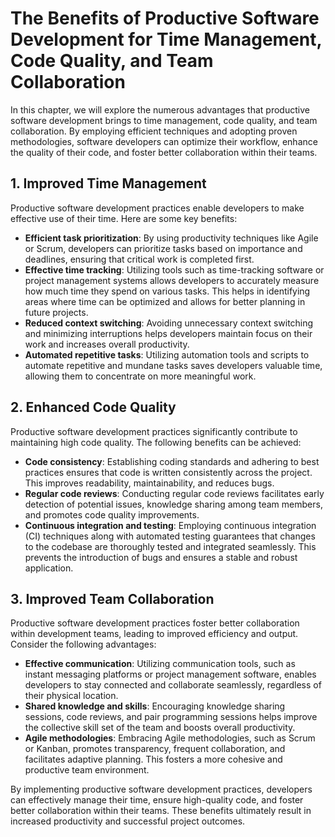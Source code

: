The Benefits of Productive Software Development for Time Management, Code Quality, and Team Collaboration
==================================================================================================================

In this chapter, we will explore the numerous advantages that productive software development brings to time management, code quality, and team collaboration. By employing efficient techniques and adopting proven methodologies, software developers can optimize their workflow, enhance the quality of their code, and foster better collaboration within their teams.

1\. Improved Time Management
---------------------------

Productive software development practices enable developers to make effective use of their time. Here are some key benefits:

* **Efficient task prioritization**: By using productivity techniques like Agile or Scrum, developers can prioritize tasks based on importance and deadlines, ensuring that critical work is completed first.
* **Effective time tracking**: Utilizing tools such as time-tracking software or project management systems allows developers to accurately measure how much time they spend on various tasks. This helps in identifying areas where time can be optimized and allows for better planning in future projects.
* **Reduced context switching**: Avoiding unnecessary context switching and minimizing interruptions helps developers maintain focus on their work and increases overall productivity.
* **Automated repetitive tasks**: Utilizing automation tools and scripts to automate repetitive and mundane tasks saves developers valuable time, allowing them to concentrate on more meaningful work.

2\. Enhanced Code Quality
------------------------

Productive software development practices significantly contribute to maintaining high code quality. The following benefits can be achieved:

* **Code consistency**: Establishing coding standards and adhering to best practices ensures that code is written consistently across the project. This improves readability, maintainability, and reduces bugs.
* **Regular code reviews**: Conducting regular code reviews facilitates early detection of potential issues, knowledge sharing among team members, and promotes code quality improvements.
* **Continuous integration and testing**: Employing continuous integration (CI) techniques along with automated testing guarantees that changes to the codebase are thoroughly tested and integrated seamlessly. This prevents the introduction of bugs and ensures a stable and robust application.

3\. Improved Team Collaboration
------------------------------

Productive software development practices foster better collaboration within development teams, leading to improved efficiency and output. Consider the following advantages:

* **Effective communication**: Utilizing communication tools, such as instant messaging platforms or project management software, enables developers to stay connected and collaborate seamlessly, regardless of their physical location.
* **Shared knowledge and skills**: Encouraging knowledge sharing sessions, code reviews, and pair programming sessions helps improve the collective skill set of the team and boosts overall productivity.
* **Agile methodologies**: Embracing Agile methodologies, such as Scrum or Kanban, promotes transparency, frequent collaboration, and facilitates adaptive planning. This fosters a more cohesive and productive team environment.

By implementing productive software development practices, developers can effectively manage their time, ensure high-quality code, and foster better collaboration within their teams. These benefits ultimately result in increased productivity and successful project outcomes.
